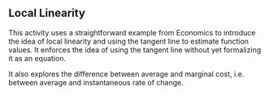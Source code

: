 ## Local Linearity

This activity uses a straightforward example from Economics to introduce the idea of local linearity and using the tangent line to estimate function values.  It enforces the idea of using the tangent line without yet formalizing it as an equation.  

It also explores the difference between average and marginal cost, i.e. between average and instantaneous rate of change.  
